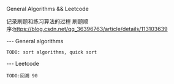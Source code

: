 General Algorithms && Leetcode

记录刷题和练习算法的过程
刷题顺序:https://blog.csdn.net/qq_36396763/article/details/113103639

--- General algorithms

    TODO: sort algorithms, quick sort


--- Leetcode

    TODO:回溯 90